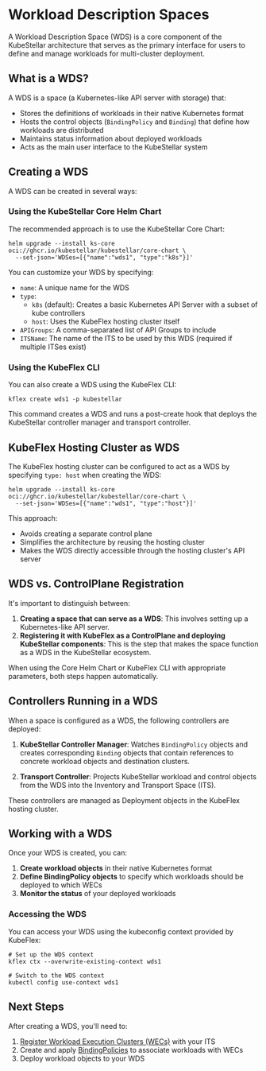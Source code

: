 # Workload Description Spaces

A Workload Description Space (WDS) is a core component of the KubeStellar architecture that serves as the primary interface for users to define and manage workloads for multi-cluster deployment.

## What is a WDS?

A WDS is a space (a Kubernetes-like API server with storage) that:

- Stores the definitions of workloads in their native Kubernetes format
- Hosts the control objects (`BindingPolicy` and `Binding`) that define how workloads are distributed
- Maintains status information about deployed workloads
- Acts as the main user interface to the KubeStellar system

## Creating a WDS

A WDS can be created in several ways:

### Using the KubeStellar Core Helm Chart

The recommended approach is to use the KubeStellar Core Chart:

```shell
helm upgrade --install ks-core oci://ghcr.io/kubestellar/kubestellar/core-chart \
  --set-json='WDSes=[{"name":"wds1", "type":"k8s"}]'
```

You can customize your WDS by specifying:
- `name`: A unique name for the WDS
- `type`: 
  - `k8s` (default): Creates a basic Kubernetes API Server with a subset of kube controllers
  - `host`: Uses the KubeFlex hosting cluster itself
- `APIGroups`: A comma-separated list of API Groups to include
- `ITSName`: The name of the ITS to be used by this WDS (required if multiple ITSes exist)

### Using the KubeFlex CLI

You can also create a WDS using the KubeFlex CLI:

```shell
kflex create wds1 -p kubestellar
```

This command creates a WDS and runs a post-create hook that deploys the KubeStellar controller manager and transport controller.

## KubeFlex Hosting Cluster as WDS

The KubeFlex hosting cluster can be configured to act as a WDS by specifying `type: host` when creating the WDS:

```shell
helm upgrade --install ks-core oci://ghcr.io/kubestellar/kubestellar/core-chart \
  --set-json='WDSes=[{"name":"wds1", "type":"host"}]'
```

This approach:
- Avoids creating a separate control plane
- Simplifies the architecture by reusing the hosting cluster
- Makes the WDS directly accessible through the hosting cluster's API server

## WDS vs. ControlPlane Registration

It's important to distinguish between:

1. **Creating a space that can serve as a WDS**: This involves setting up a Kubernetes-like API server.
2. **Registering it with KubeFlex as a ControlPlane and deploying KubeStellar components**: This is the step that makes the space function as a WDS in the KubeStellar ecosystem.

When using the Core Helm Chart or KubeFlex CLI with appropriate parameters, both steps happen automatically.

## Controllers Running in a WDS

When a space is configured as a WDS, the following controllers are deployed:

1. **KubeStellar Controller Manager**: Watches `BindingPolicy` objects and creates corresponding `Binding` objects that contain references to concrete workload objects and destination clusters.

2. **Transport Controller**: Projects KubeStellar workload and control objects from the WDS into the Inventory and Transport Space (ITS).

These controllers are managed as Deployment objects in the KubeFlex hosting cluster.

## Working with a WDS

Once your WDS is created, you can:

1. **Create workload objects** in their native Kubernetes format
2. **Define BindingPolicy objects** to specify which workloads should be deployed to which WECs
3. **Monitor the status** of your deployed workloads

### Accessing the WDS

You can access your WDS using the kubeconfig context provided by KubeFlex:

```shell
# Set up the WDS context
kflex ctx --overwrite-existing-context wds1

# Switch to the WDS context
kubectl config use-context wds1
```

## Next Steps

After creating a WDS, you'll need to:
1. [Register Workload Execution Clusters (WECs)](wec-registration.md) with your ITS
2. Create and apply [BindingPolicies](binding.md) to associate workloads with WECs
3. Deploy workload objects to your WDS
